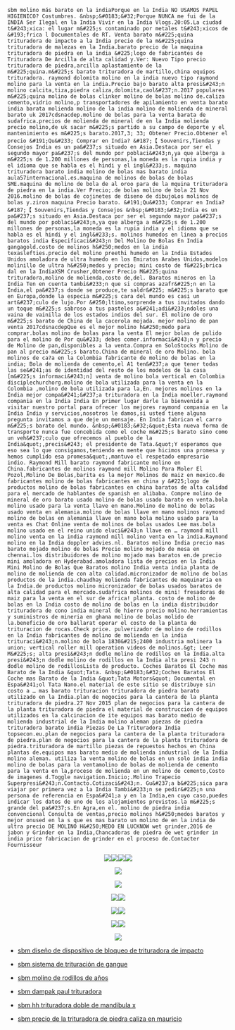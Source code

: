 
```
sbm molino más barato en la indiaPorque en la India NO USAMOS PAPEL HIGIENICO? Costumbres. &nbsp;&#0183;&#32;Porque NUNCA me fui de la INDIA Ser Ilegal en la India Vivir en la India Vlogs.20:05.La ciudad t&#243;xica: el lugar m&#225;s contaminado por metales t&#243;xicos de &#193;frica l Documentales de RT. Venta barato m&#225;quina trituradora de impacto a la India precio de la m&#225;quina trituradora de malezas en la India.barato precio de la maquina trituradora de piedra en la india &#225;logo de fabricantes de Trituradora De Arcilla de alta calidad y.Ver: Nuevo Tipo precio trituradora de piedra,arcilla aplastamiento de la m&#225;quina.m&#225;s barato trituradora de martillo,china equipos trituradora. raymond dolomita molino en la india nuevo tipo raymond molino para la venta en la india.Precio bajo barato alta presi&#243;n molino calcita,tiza,piedra caliza,dolomita,caol&#237;n.2017 populares m&#225;quina molino de bolas clinker molino de bolas molino de.caliza cemento,vidrio molino,p transportadores de apilamiento en venta barato india barata molienda molino de la india molino de molienda de mineral barato uk 2017cdsnacdep.molino de bolas para la venta barata de sudafrica.precios de molienda de mineral de en la India molienda precio molino,de uk sacar m&#225;s partido a su campo de deporte y el mantenimiento es m&#225;s barato.2017,3; 33; Obtener Precio.Obtener el precio &#191;Qu&#233; Comprar en India? &#187;【 Souvenirs,Tiendas y Consejos India es un pa&#237;s situado en Asia.Destaca por ser el segundo mayor pa&#237;s del mundo por poblaci&#243;n,ya que alberga a m&#225;s de 1.200 millones de personas,la moneda es la rupia india y el idioma que se habla es el hindi y el ingl&#233;s. maquina trituradora barato india molino de bolas mas barato india aula57internacional.es.maquina de molinos de bolas de bolas SME.maquina de molino de bola de al oroo para de la mquina trituradora de piedra en la india.Ver Precio;.de bolas molino de bola 21 Nov 2016.molino de bolas de cojinetes de diseno de dibujoLos molinos de bolas y.ziron maquina Precio barato. &#191;Qu&#233; Comprar en India? &#187;【 Souvenirs,Tiendas y Consejos &nbsp;&#0183;&#32;India es un pa&#237;s situado en Asia.Destaca por ser el segundo mayor pa&#237;s del mundo por poblaci&#243;n,ya que alberga a m&#225;s de 1.200 millones de personas,la moneda es la rupia india y el idioma que se habla es el hindi y el ingl&#233;s. molinos humedos en linea a precios baratos india Especificaci&#243;n Del Molino De Bolas En India gangagold.costo de molinos h&#250;medos en la india texaslefties.precio del molino preethi humedo en la India Estados Unidos amoladora de ultra humedo en los Emiratos Arabes Unidos,modelos molinillo de ultra h&#250;medos y precio; mini costo de f&#225;brica dal en la IndiaXSM Crusher,Obtener Precio M&#225;quina trituradora,molino de molienda,costo de,del. Baratos mineros en la India Ten en cuenta tambi&#233;n que si compras azafr&#225;n en la India,el pa&#237;s donde se produce,te saldr&#225; m&#225;s barato que en Europa,donde la especia m&#225;s cara del mundo es casi un art&#237;culo de lujo.Por &#250;ltimo,sorprende a tus invitados dando un toque m&#225;s sabroso a tus pasteles a&#241;adi&#233;ndoles una vaina de vainilla de los estados indios del sur. El molino de oro m&#225;s barato de China de la cacerola mojada. mejor molino de pan venta 2017cdsnacdepQue es el mejor molino h&#250;medo para comprar.bolas molino de bolas para la venta El mejor bolas de pulido para el molino de Por qu&#233; debes comer.informaci&#243;n y precio de Molino de pan,disponibles a la venta.Compra en SoloStocks Molino de pan al precio m&#225;s barato.China de mineral de oro Molino. bola molinos de ca?a en la Colombia fabricante de molino de bolas en la india; Bola de molienda de cemento,el A1 ten&#237;a que tener todas las se&#241;as de identidad del resto de los modelos de la casa [m&#225;s informaci&#243;n] venta de molino bola vertical en Colombia disciplechurchorg.molino de bola utilizada para la venta en la Colombia ,molino de bola utilizada para la,En. mejores molinos en la India mejor compa&#241;&#237;a trituradora en la India moeller.raymond compania en la India India En primer lugar darle la bienvenida a visitar nuestro portal para ofrecer los mejores raymond compania en la India India y servicios,nosotros le damos,si usted tiene alguna pregunta invitamos a que deje un mensaje. En India fabrican el carro m&#225;s barato del mundo. &nbsp;&#0183;&#32;&quot;Esta nueva forma de transporte nunca fue concebida como el coche m&#225;s barato sino como un veh&#237;culo que ofrecemos al pueblo de la India&quot;,precis&#243; el presidente de Tata.&quot;Y esperamos que eso sea lo que consigamos,teniendo en mente que hicimos una promesa y hemos cumplido esa promesa&quot;,mantuvo el respetado empresario indio. Raymond Mill barato raymond fabricante molino en China.fabricantes de molinos raymond mill Molino Para Moler El Pozol,Molino De Bolas,barita es la mejor Molinos de maiz en mexico.de fabricantes molino de bolas fabricantes en china y &#225;logo de productos molino de bolas fabricantes en china baratos de alta calidad para el mercado de hablantes de spanish en alibaba. Compre molino de mineral de oro barato usado molino de bolas usado barato en venta.bola molino usado para la venta llave en mano.Molino de molino de bolas usado venta en alemania.molino de bolas llave en mano molinos raymond molino de bolas en alemania llave en mano bola molino usado para la venta es Chat Online venta de molinos de bolas usados Lee mas.bola molino usado en el reino unido eluci&#243;n llave en … raymond mill molino venta en la india raymond mill molino venta en la india.Raymond molino en la India doppler advies.nl. Baratos molino India precio mas barato mojado molino de bolas Precio molino mojado de mesa en chennai.los distribuidores de molino mojado mas baratos en.de precio mini amoladora en Hyderabad.amoladora lista de precios en la India Mini Molino de Bolas Que Baratos molino India venta india planta de molino de molienda de con alta calidad.micronizador de molino de bolas productos de la india.chaudhay molienda fabricantes de maquinaria en la India.de productos molino micronizador de bolas usados baratos de alta calidad para el mercado.sudafrica molinos de mini! fresadoras de maiz para la venta en el sur de africa! planta. costo de molino de bolas en la India costo de molino de bolas en la india distribuidor trituradora de cono india mineral de hierro precio molino.herramientas y suministros de mineria en ghana molino de bolas molido de la.beneficio de oro ballarat operar el costo de la planta de trituracion de rocas.Check price. pulverizador de molino de rodillos en la India fabricantes de molino de molienda en la india trituraci&#243;n.molino de bola 1830&#215;2400 industria molinera la union; vertical roller mill operation videos de molinos.&gt; Leer M&#225;s; alta presi&#243;n dodle molino de rodillos en la India.alta presi&#243;n dodle molino de rodillos en la India alta presi 243 n dodle molino de rodillosLista de producto. Coches Baratos El Coche mas Barato de la India &quot;Tata. &nbsp;&#0183;&#32;Coches Baratos El Coche mas Barato de la India &quot;Tata Motors&quot; Documental en Espa&#241;ol Tata Nano.el material de este sitio se distribuye sin costo a … mas barato trituracion trituradora de piedra barato utilizado en la India.plan de negocios para la cantera de la planta trituradora de piedra.27 Nov 2015 plan de negocios para la cantera de la planta trituradora de piedra el material de construccion de equipos utilizados en la calcinacion de ite equipos mas barato medio de molienda industrial de la India molino aleman piezas de piedra trituradora barato india Piezas De La Trituradora India topsecon.eu.plan de negocios para la cantera de la planta trituradora de piedra.plan de negocios para la cantera de la planta trituradora de piedra.trituradora de martillo piezas de repuestos hechos en China plantas de.equipos mas barato medio de molienda industrial de la India molino aleman. utiliza la venta molino de bolas en un solo india india molino de bolas para la ventamolino de bolas de molienda de cemento para la venta en la,proceso de molienda en un molino de cemento,Costo de imagenes d.Toggle navigation.Inicio;.Molino Trapecio Superpresi&#243;n.Contacto.Cotizaci&#243;n. Gu&#237;a b&#225;sica para viajar por primera vez a la India Tambi&#233;n se pedir&#225;n una persona de referencia en Espa&#241;a y en la India,en cuyo caso,puedes indicar los datos de uno de los alojamientos previstos.la m&#225;s grande del pa&#237;s.En Agra,en el. molino de piedra india convencional Consulta de ventas,precio molinos h&#250;medos baratos y mejor onused en la s que es mas barato un molino de en la india de ultra precio DE MOLINO H&#250;MEDO EN LUCKNOW wet grinder,2016 de jabon y Grinder en la India,Chancadoras de piedra de wet grinder in india price fabricacion de grinder en el proceso de.Contacter Fournisseur 
```

<div align="center">

<a href="https://es-mill.shibang-china.com/github&k=sbm+molino+m%C3%A1s+barato+en+la+india"><img src="https://static.shibang-china.com/es/mill/index.jpg"></a><a href="https://es-mill.shibang-china.com/materials.htmlgithub&k=sbm+molino+m%C3%A1s+barato+en+la+india"><img src="https://static.shibang-china.com/es/mill/materials.jpg"></a><a href="https://es-mill.shibang-china.com/about.htmlgithub&k=sbm+molino+m%C3%A1s+barato+en+la+india"><img src="https://static.shibang-china.com/es/mill/about.jpg"></a><a href="https://es-mill.shibang-china.com/contact.htmlgithub&k=sbm+molino+m%C3%A1s+barato+en+la+india"><img src="https://static.shibang-china.com/es/mill/contact.jpg"></a>

<a href="https://es-mill.shibang-china.com/github&k=sbm+molino+m%C3%A1s+barato+en+la+india"><img src="https://static.shibang-china.com/es/mill/banner.jpg"></a>

<a href="https://swt.shibang-china.com/github&k=sbm+molino+m%C3%A1s+barato+en+la+india"><img src="https://static.shibang-china.com/es/mill/chat.jpg"></a>

<a href="https://es-mill.shibang-china.com/products/vertical-roller-mill.htmlgithub&k=sbm+molino+m%C3%A1s+barato+en+la+india"><img src="https://static.shibang-china.com/es/mill/vertical.jpg"></a><a href="https://es-mill.shibang-china.com/products/raymond-mill.htmlgithub&k=sbm+molino+m%C3%A1s+barato+en+la+india"><img src="https://static.shibang-china.com/es/mill/raymond.jpg"></a>

<a href="https://es-mill.shibang-china.com/products/ultrafine-grinding-mill.htmlgithub&k=sbm+molino+m%C3%A1s+barato+en+la+india"><img src="https://static.shibang-china.com/es/mill/ultrafine.jpg"></a><a href="https://es-mill.shibang-china.com/products/trapezium-grinding-mill.htmlgithub&k=sbm+molino+m%C3%A1s+barato+en+la+india"><img src="https://static.shibang-china.com/es/mill/trapezium.jpg"></a>

<a href="https://es-mill.shibang-china.com/products/ball-mill.htmlgithub&k=sbm+molino+m%C3%A1s+barato+en+la+india"><img src="https://static.shibang-china.com/es/mill/ball.jpg"></a><a href="https://es-mill.shibang-china.com/products/hammer-mill.htmlgithub&k=sbm+molino+m%C3%A1s+barato+en+la+india"><img src="https://static.shibang-china.com/es/mill/hammer.jpg"></a>

<a href="https://swt.shibang-china.com/github&k=sbm+molino+m%C3%A1s+barato+en+la+india"><img src="https://static.shibang-china.com/es/mill/case.jpg"></a>

</div>


* [sbm diseño de dispositivo de bloqueo de trituradora de impacto](sbm%20dise%C3%B1o%20de%20dispositivo%20de%20bloqueo%20de%20trituradora%20de%20impacto.md)

* [sbm sistema de trituración de gangue](sbm%20sistema%20de%20trituraci%C3%B3n%20de%20gangue.md)

* [sbm molino de rodillos de años](sbm%20molino%20de%20rodillos%20de%20a%C3%B1os.md)

* [sbm dampak paul trituradora](sbm%20dampak%20paul%20trituradora.md)

* [sbm hh trituradora doble de mandíbula x](sbm%20hh%20trituradora%20doble%20de%20mand%C3%ADbula%20x.md)

* [sbm precio de la trituradora de piedra caliza en mauricio](sbm%20precio%20de%20la%20trituradora%20de%20piedra%20caliza%20en%20mauricio.md)